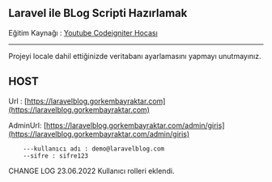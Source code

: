 ## Laravel ile BLog Scripti Hazırlamak
Eğitim Kaynağı : [Youtube Codeigniter Hocası ](https://www.youtube.com/watch?v=-Xio6Jy3YjQ&list=PLl4iwH7T84H_9kcmp1wsS2pXdLDYDVQi_&index=1)

---
Projeyi locale dahil ettiğinizde veritabanı ayarlamasını yapmayı unutmayınız.

## HOST
Url : [https://laravelblog.gorkembayraktar.com](https://laravelblog.gorkembayraktar.com)

AdminUrl: [https://laravelblog.gorkembayraktar.com/admin/giris](https://laravelblog.gorkembayraktar.com/admin/giris)

		---kullanıcı adı : demo@laravelblog.com
		--sifre : sifre123


CHANGE LOG 23.06.2022
Kullanıcı rolleri eklendi.
